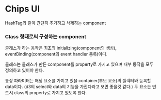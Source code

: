 # Chips UI

HashTag와 같이 간단히 추가하고 삭제하는 component

### Class 형태로써 구성하는 component

클래스가 하는 동작은 최초의 initializing(component의 생성), eventBinding(component의 event handler 등록)이다. 

클래스는 클래스가 만든 component를 property로 가지고 있으며 내부 동작을 모두 정의하고 있어야 한다.

통상 파라미터는 해당 요소를 가지고 있을 container(부모 요소)의 셀렉터와 등록할 data이다. (d3의 select와 data의 기능을 가진다라고 보면 좋을것 같다.) 두 요소는 반드시 class의 property로 가지고 있도록 한다.


